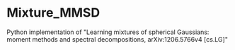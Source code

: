 # Mixture_MMSD
Python implementation of "Learning mixtures of spherical Gaussians: moment methods and spectral decompositions,  arXiv:1206.5766v4 [cs.LG]"
